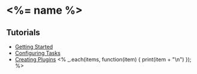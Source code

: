 # <%= name %>
## Tutorials
* [Getting Started](https://github.com/modulejs/modjs/tree/master/doc/tutorial/getting-started.md)
* [Configuring Tasks](https://github.com/modulejs/modjs/tree/master/doc/tutorial/configuring-task.md)
* [Creating Plugins](https://github.com/modulejs/modjs/tree/master/doc/tutorial/creating-plugins.md)
<% _.each(items, function(item) { print(item + "\n") }); %>
